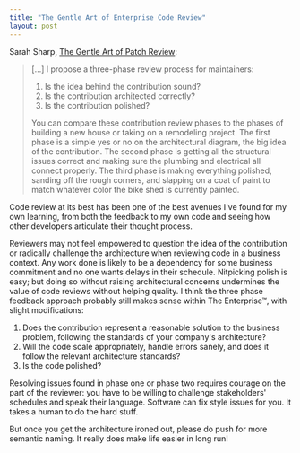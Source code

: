 ```yaml
---
title: "The Gentle Art of Enterprise Code Review"
layout: post
---
```


Sarah Sharp, [The Gentle Art of Patch Review][ref1]:

> [&hellip;] I propose a three-phase review process for maintainers:
>
> 1. Is the idea behind the contribution sound?
> 2. Is the contribution architected correctly?
> 3. Is the contribution polished?
>
> You can compare these contribution review phases to the phases of building a new house or taking on a remodeling project. The first phase is a simple yes or no on the architectural diagram, the big idea of the contribution. The second phase is getting all the structural issues correct and making sure the plumbing and electrical all connect properly. The third phase is making everything polished, sanding off the rough corners, and slapping on a coat of paint to match whatever color the bike shed is currently painted.

Code review at its best has been one of the best avenues I've found for my own learning, from both the feedback to my own code and seeing how other developers articulate their thought process.

Reviewers may not feel empowered to question the idea of the contribution or radically challenge the architecture when reviewing code in a business context. Any work done is likely to be a dependency for some business commitment and no one wants delays in their schedule. Nitpicking polish is easy; but doing so without raising architectural concerns undermines the value of code reviews without helping quality. I think the three phase feedback approach probably still makes sense within The Enterprise&trade;, with slight modifications:

1. Does the contribution represent a reasonable solution to the business problem, following the standards of your company's architecture?
2. Will the code scale appropriately, handle errors sanely, and does it follow the relevant architecture standards?
3. Is the code polished?

Resolving issues found in phase one or phase two requires courage on the part of the reviewer: you have to be willing to challenge stakeholders' schedules and speak their language. Software can fix style issues for you. It takes a human to do the hard stuff.

But once you get the architecture ironed out, please do push for more semantic naming. It really does make life easier in long run!

[ref1]: http://sarah.thesharps.us/2014/09/01/the-gentle-art-of-patch-review/